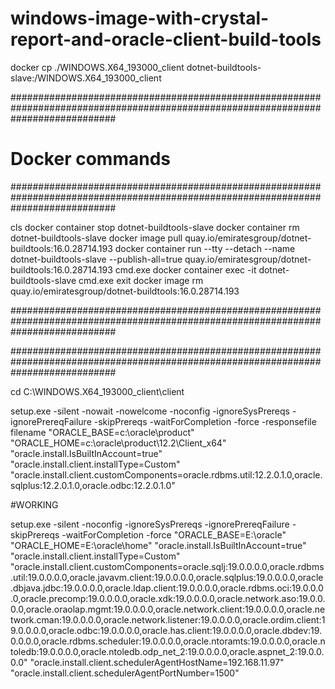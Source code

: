 # windows-image-with-crystal-report-and-oracle-client-build-tools

docker cp ./WINDOWS.X64_193000_client dotnet-buildtools-slave:/WINDOWS.X64_193000_client

###################################################################################################################################
# Docker commands
###################################################################################################################################

cls
docker container stop dotnet-buildtools-slave
docker container rm dotnet-buildtools-slave
docker image pull quay.io/emiratesgroup/dotnet-buildtools:16.0.28714.193
docker container run --tty --detach --name dotnet-buildtools-slave --publish-all=true quay.io/emiratesgroup/dotnet-buildtools:16.0.28714.193 cmd.exe
docker container exec -it dotnet-buildtools-slave cmd.exe
exit
docker image rm quay.io/emiratesgroup/dotnet-buildtools:16.0.28714.193

###################################################################################################################################

###################################################################################################################################

cd C:\WINDOWS.X64_193000_client\client

setup.exe -silent -nowait -nowelcome -noconfig -ignoreSysPrereqs -ignorePrereqFailure -skipPrereqs -waitForCompletion -force -responsefile filename "ORACLE_BASE=c:\oracle\product" "ORACLE_HOME=c:\oracle\product\12.2\Client_x64" "oracle.install.IsBuiltInAccount=true" "oracle.install.client.installType=Custom" "oracle.install.client.customComponents=oracle.rdbms.util:12.2.0.1.0,oracle.sqlplus:12.2.0.1.0,oracle.odbc:12.2.0.1.0"


#WORKING

setup.exe -silent -noconfig -ignoreSysPrereqs -ignorePrereqFailure -skipPrereqs -waitForCompletion -force "ORACLE_BASE=E:\oracle" "ORACLE_HOME=E:\oracle\home" "oracle.install.IsBuiltInAccount=true" "oracle.install.client.installType=Custom" "oracle.install.client.customComponents=oracle.sqlj:19.0.0.0.0,oracle.rdbms.util:19.0.0.0.0,oracle.javavm.client:19.0.0.0.0,oracle.sqlplus:19.0.0.0.0,oracle.dbjava.jdbc:19.0.0.0.0,oracle.ldap.client:19.0.0.0.0,oracle.rdbms.oci:19.0.0.0.0,oracle.precomp:19.0.0.0.0,oracle.xdk:19.0.0.0.0,oracle.network.aso:19.0.0.0.0,oracle.oraolap.mgmt:19.0.0.0.0,oracle.network.client:19.0.0.0.0,oracle.network.cman:19.0.0.0.0,oracle.network.listener:19.0.0.0.0,oracle.ordim.client:19.0.0.0.0,oracle.odbc:19.0.0.0.0,oracle.has.client:19.0.0.0.0,oracle.dbdev:19.0.0.0.0,oracle.rdbms.scheduler:19.0.0.0.0,oracle.ntoramts:19.0.0.0.0,oracle.ntoledb:19.0.0.0.0,oracle.ntoledb.odp_net_2:19.0.0.0.0,oracle.aspnet_2:19.0.0.0.0" "oracle.install.client.schedulerAgentHostName=192.168.11.97" "oracle.install.client.schedulerAgentPortNumber=1500"
